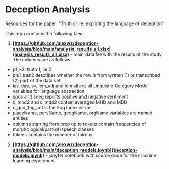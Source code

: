 # Deception Analysis
Resources for the paper: "Truth or lie: exploring the language of deception"

This repo contains the following files:
1. **[https://github.com/alexwz/deception-analysis/blob/main/analysis_results_all.xlsx](analysis_results_all.xlsx)** - main data file with the results of the study.
  The columns are as follows:
  - p1_k2: truth 1, lie 2
  - pis1_tran2 describes whether the row is from written (1) or transcribed (2) part of the data set
  - iav, dav, sv, lcm_adj and lcm all are all Linguistic Category Model variables for language abstraction
  - spos and sneg reports positive and negative sentiment
  - c_mhd2 and c_mdd2 contain averaged MHD and MDD
  - c_gun_fog_cnt is the Fog Index value
  - placeName, persName, geogName, orgName variables are named entities
  - columns starting from prep up to tokens contain frequencies of morphological/part-of-speech classes
  - tokens contains the number of tokens

2. **[https://github.com/alexwz/deception-analysis/blob/main/deception_models.ipynb](deception-models.ipynb)** - jupyter notebook with source code for the machine learning experiment
